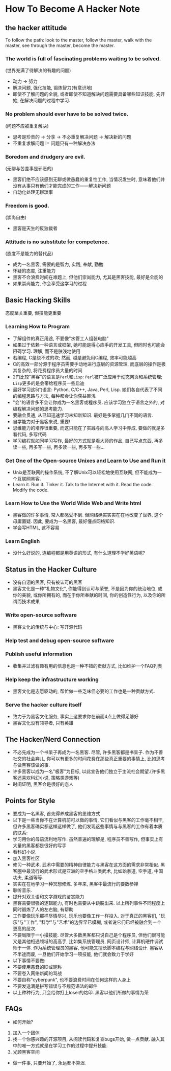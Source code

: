 # How To Become A Hacker Note

## the hacker attitude

To follow the path:
look to the master,
follow the master,
walk with the master,
see through the master,
become the master.

### The world is full of fascinating problems waiting to be solved.

(世界充满了待解决的有趣的问题)

- 动力 -> 努力
- 解决问题, 强化技能, 锻炼智力(有意识地)
- 即使不了解问题的全貌, 或者即使不知道解决问题需要具备哪些知识技能, 先开始, 在解决问题的过程中学习.

### No problem should ever have to be solved twice.

(问题不应被重复解决)

- 思考是珍贵的 -> 分享 -> 不必重复解决问题 -> 解决新的问题
- 不重复求解问题 != 问题只有一种解决办法

### Boredom and drudgery are evil.

(无聊与苦差事是邪恶的)

- 黑客们绝不应该感到无聊或做愚蠢的重复性工作, 当情况发生时, 意味着他们并没有从事只有他们才能完成的工作——解决新问题
- 自动化处理无聊琐事

### Freedom is good.

(崇尚自由)

- 黑客是天生的反独裁者

### Attitude is no substitute for competence.

(态度不是能力的替代品)

- 成为一名黑客, 需要的是智力, 实践, 奉献, 勤勉
- 怀疑的态度, 注重能力
- 黑客不会浪费时间在难题上, 但他们崇尚能力, 尤其是黑客技能, 最好是全能的
- 如果崇尚能力, 你会享受这学习的过程


## Basic Hacking Skills

态度至关重要, 但技能更重要

### Learning How to Program

- 了解组件的真正用途, 不要像"水管工人组装电脑"
- 如果过于依赖一种语言或框架, 她可能是得心应手的开发工具, 但同时也可能会阻碍学习. 理解, 而不是肤浅地使用
- 若编程, C是绕不过的坎; 然而, 越是避免用C编程, 效率可能越高
- C的高效一部分源于程序员需要手动地进行底层的资源管理, 而底层的操作是极其复杂的, 将花费程序员大量的时间
- 2门比较"黑客"的语言是`Perl`和`Lisp`: `Perl`被广泛应用于动态网页和系统管理; `Lisp`更多的是会带给程序员一些启迪
- 最好学习这5门语言: Python, C/C++, Java, Perl, Lisp. 她们各自代表了不同的编程思路与方法, 每种都会让你获益匪浅
- "会"的语言多不会让你成为一名黑客或程序员. 应该学习独立于语言之外的, 对编程解决问题的思考能力.
- 要融会贯通, 从已知迅速学习未知新知识. 最好是多掌握几门不同的语言.
- 自学能力对于黑客来说, 重要!
- 思维能力的培养很重要, 而这只能在了实践与向高人学习中养成, 要做的就是多看代码, 多写代码
- 学习编程就如同学习写作, 最好的方式就是看大师的作品, 自己写点东西, 再多读一些, 再多写一些, 再多读一些, 再多写一些...

### Get One of the Open-source Unixes and Learn to Use and Run it

- Unix是互联网的操作系统, 不了解Unix可以轻松地使用互联网, 但不能成为一个互联网黑客.
- Learn it. Run it. Tinker it. Talk to the Internet with it. Read the code. Modify the code.

### Learn How to Use the World Wide Web and Write html

- 黑客做的许多事情, 常人都感受不到. 但网络确实实实在在地改变了世界, 这个毋庸置疑. 因此, 要成为一名黑客, 最好懂点网络知识.
- 学会写HTML, 这不容易

### Learn English

- 没什么好说的, 连编程都是用英语的形式, 有什么道理不学好英语呢?

## Status in the Hacker Culture

- 没有自诩的黑客, 只有被认可的黑客
- 黑客文化是一种"礼物文化", 你能得到认可与荣誉, 不是因为你的统治地位, 或你的美貌, 或你所拥有的, 而在于你所奉献的时间, 你的创造性行为, 以及你的所谓而技术成果

### Write open-source software

- 黑客文化的传统与中心: 写开源代码

### Help test and debug open-source software

### Publish useful information

- 收集并过滤有趣有用的信息也是一种不错的贡献方式, 比如维护一个FAQ列表

### Help keep the infrastructure working

- 黑客文化是志愿驱动的, 帮忙做一些乏味但必要的工作也是一种贡献方式.

### Serve the hacker culture itself

- 致力于为黑客文化服务, 事实上这要求你在前面4点上做得足够好
- 黑客文化没有领导者, 只有英雄

## The Hacker/Nerd Connection

- 不必先成为一个书呆子再成为一名黑客. 尽管, 许多黑客都是书呆子. 作为不善社交的社会弃儿, 你可以有更多的时间花费在那些真正重要的事情上, 比如思考与做黑客该做的事.
- 许多黑客以成为一名"极客"为目标, 以此宣告他们独立于主流社会期望.(许多黑客还喜欢科幻小说, 策略类游戏等)
- 时间证明, 黑客会是很好的恋人

## Points for Style

- 要成为一名黑客, 首先得养成黑客的思维方式
- 以下是一些当你不在计算机前可以做的事情, 它们看似与黑客的工作毫不相干, 但许多黑客确实都这样这样做了, 他们发现这些事情与与黑客的工作有着本质的联系:
 - 学习用你的母语流利地写作. 虽然普遍的理解是, 程序员不善写作, 但事实上有大量的黑客都是很好的写手
 - 看科幻小说.
 - 加入黑客社区
 - 修习一种武术. 武术中需要的精神自律能力与黑客在这方面的需求非常相似. 黑客圈中最流行的武术形式是亚洲的空手格斗类武术, 比如跆拳道, 空手道, 中国功夫, 柔道等等.
 - 实实在在地学习一种冥想修炼. 多年来, 黑客中最流行的要数参禅
 - 聆听音乐.
 - 提升对双关语和文字游戏的鉴赏能力
- 黑客需要很强的逻辑能力, 有时也需要从中跳脱出来. 以上所列事件不同程度上同时锻炼了人的左右脑, 有帮助
- 工作要像玩乐那样尽情尽兴, 玩乐也要像工作一样投入. 对于真正的黑客们, "玩乐"与"工作", "科学"与"艺术"的边界早已模糊, 或者说它们已经被融合到一个更高的层次.
- 不要局限于一小撮技能. 尽管大多数黑客都只说自己是个程序员, 但他们很可能又是其他相通领域的高高手, 比如集系统管理员, 网页设计师, 计算机硬件调试师于一体. 作为系统管理员的黑客, 他可能又擅长脚本编程与网络设计. 黑客从不半途而废, 一旦他们开始学习一项技能, 他们就会致力于学好
- 以下事情不要做:
 - 不要使用愚蠢的ID或昵称
 - 不要卷入网络新闻的骂战
 - 不要自称"cyberpunk", 也不要浪费时间在任何这样的人身上
 - 不要发送满是拼写错误与不规范语法的邮件
- 以上种种行为, 只会给你打上loser的烙印. 黑客以他们所做的事情为荣

## FAQs

- 如何开始?
 1. 加入一个团体
 2. 找一个你感兴趣的开源项目, 从阅读代码和复查bugs开始, 做一点贡献. 融入其中的唯一方式就是在学习工作的过程中提升技能.
 3. 光顾黑客空间
- 做一件事, 只要开始了, 永远都不算迟.

